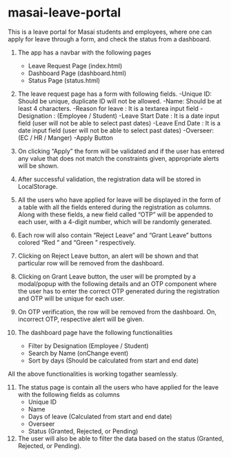 # masai-leave-portal

This is a leave portal for Masai students and employees, where one can apply for leave through a form, and check the status from a dashboard.

1. The app has a navbar with the following pages

   - Leave Request Page (index.html)
   - Dashboard Page (dashboard.html)
   - Status Page (status.html)

2. The leave request page has a form with following fields.
   -Unique ID: Should be unique, duplicate ID will not be allowed.
   -Name: Should be at least 4 characters.
   -Reason for leave : It is a textarea input field
   -Designation : (Employee / Student)
   -Leave Start Date : It is a date input field (user will not be able to select past dates)
   -Leave End Date : It is a date input field (user will not be able to select past dates)
   -Overseer: (EC / HR / Manger)
   -Apply Button

3. On clicking “Apply” the form will be validated and if the user has entered any value that does not match the constraints given, appropriate alerts will be shown.

4. After successful validation, the registration data will be stored in LocalStorage.

5. All the users who have applied for leave will be displayed in the form of a table with all the fields entered during the registration as columns. Along with these fields, a new field called “OTP” will be appended to each user, with a 4-digit number, which will be randomly generated.

6. Each row will also contain “Reject Leave” and “Grant Leave” buttons colored “Red ” and “Green ” respectively.

7. Clicking on Reject Leave button, an alert will be shown and that particular row will be removed from the dashboard.

8. Clicking on Grant Leave button, the user will be prompted by a modal/popup with the following details and an OTP component where the user has to enter the correct OTP generated during the registration and OTP will be unique for each user.

9. On OTP verification, the row will be removed from the dashboard. On, incorrect OTP, respective alert will be given.

10. The dashboard page have the following functionalities
    - Filter by Designation (Employee / Student)
    - Search by Name (onChange event)
    - Sort by days (Should be calculated from start and end date)

All the above functionalities is working togather seamlessly.

11. The status page is contain all the users who have applied for the leave with the following fields as columns
    - Unique ID
    - Name
    - Days of leave (Calculated from start and end date)
    - Overseer
    - Status (Granted, Rejected, or Pending)
12. The user will also be able to filter the data based on the status (Granted, Rejected, or Pending).
